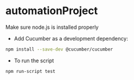 # automationProject

Make sure node.js is installed properly

- Add Cucumber as a development dependency:
```bash
npm install --save-dev @cucumber/cucumber
```

- To run the script
```bash
npm run-script test
```

